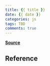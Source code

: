 ```yaml
---
title: {{ title }}
date: {{ date }}
categories: js
tags: TBD
comments: true
---
```


[**Source**](https://github.com/xianshenglu/blog/issues/)

## Reference
